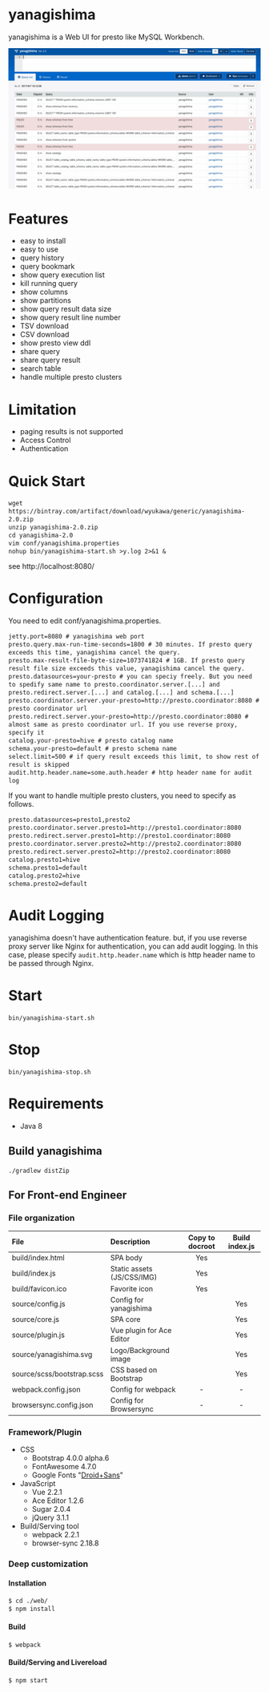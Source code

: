 # yanagishima

yanagishima is a Web UI for presto like MySQL Workbench.

![preview](v2.gif)

# Features
* easy to install
* easy to use
* query history
* query bookmark
* show query execution list
* kill running query
* show columns
* show partitions
* show query result data size
* show query result line number
* TSV download
* CSV download
* show presto view ddl
* share query
* share query result
* search table
* handle multiple presto clusters

# Limitation

* paging results is not supported
* Access Control
* Authentication

# Quick Start
```
wget https://bintray.com/artifact/download/wyukawa/generic/yanagishima-2.0.zip
unzip yanagishima-2.0.zip
cd yanagishima-2.0
vim conf/yanagishima.properties
nohup bin/yanagishima-start.sh >y.log 2>&1 &
```
see http://localhost:8080/

# Configuration

You need to edit conf/yanagishima.properties.
```
jetty.port=8080 # yanagishima web port
presto.query.max-run-time-seconds=1800 # 30 minutes. If presto query exceeds this time, yanagishima cancel the query.
presto.max-result-file-byte-size=1073741824 # 1GB. If presto query result file size exceeds this value, yanagishima cancel the query.
presto.datasources=your-presto # you can speciy freely. But you need to spedify same name to presto.coordinator.server.[...] and presto.redirect.server.[...] and catalog.[...] and schema.[...]
presto.coordinator.server.your-presto=http://presto.coordinator:8080 # presto coordinator url
presto.redirect.server.your-presto=http://presto.coordinator:8080 # almost same as presto coordinator url. If you use reverse proxy, specify it
catalog.your-presto=hive # presto catalog name
schema.your-presto=default # presto schema name
select.limit=500 # if query result exceeds this limit, to show rest of result is skipped
audit.http.header.name=some.auth.header # http header name for audit log
```

If you want to handle multiple presto clusters, you need to specify as follows.
```
presto.datasources=presto1,presto2
presto.coordinator.server.presto1=http://presto1.coordinator:8080
presto.redirect.server.presto1=http://presto1.coordinator:8080
presto.coordinator.server.presto2=http://presto2.coordinator:8080
presto.redirect.server.presto2=http://presto2.coordinator:8080
catalog.presto1=hive
schema.presto1=default
catalog.presto2=hive
schema.presto2=default
```

# Audit Logging
yanagishima doesn't have authentication feature.
but, if you use reverse proxy server like Nginx for authentication, you can add audit logging.
In this case, please specify ```audit.http.header.name``` which is http header name to be passed through Nginx.

# Start
```
bin/yanagishima-start.sh
```

# Stop
```
bin/yanagishima-stop.sh
```

# Requirements

* Java 8

## Build yanagishima

```
./gradlew distZip
```

## For Front-end Engineer

### File organization

|File|Description|Copy to docroot|Build index.js|
|:--|:--|:-:|:-:|
|build/index.html|SPA body|Yes||
|build/index.js|Static assets (JS/CSS/IMG)|Yes||
|build/favicon.ico|Favorite icon|Yes||
|source/config.js|Config for yanagishima||Yes|
|source/core.js|SPA core||Yes|
|source/plugin.js|Vue plugin for Ace Editor||Yes|
|source/yanagishima.svg|Logo/Background image||Yes|
|source/scss/bootstrap.scss|CSS based on Bootstrap||Yes|
|webpack.config.json|Config for webpack|-|-|
|browsersync.config.json|Config for Browsersync|-|-|

### Framework/Plugin

- CSS
	- Bootstrap 4.0.0 alpha.6
	- FontAwesome 4.7.0
	- Google Fonts "[Droid+Sans](https://fonts.google.com/specimen/Droid+Sans)"
- JavaScript
	- Vue 2.2.1
	- Ace Editor 1.2.6
	- Sugar 2.0.4
	- jQuery 3.1.1
- Build/Serving tool
	- webpack 2.2.1
	- browser-sync 2.18.8

### Deep customization

#### Installation

	$ cd ./web/
	$ npm install

#### Build

	$ webpack

#### Build/Serving and Livereload

	$ npm start
